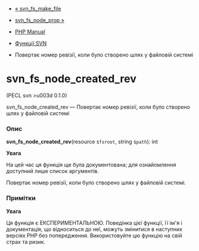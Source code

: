 - [« svn_fs_make_file](function.svn-fs-make-file.md)
- [svn_fs_node_prop »](function.svn-fs-node-prop.md)

- [PHP Manual](index.md)
- [Функції SVN](ref.svn.md)
- Повертає номер ревізії, коли було створено шлях у файловій системі

# svn_fs_node_created_rev

(PECL svn \>u003d 0.1.0)

svn_fs_node_created_rev — Повертає номер ревізії, коли було створено
шлях у файловій системі

### Опис

**svn_fs_node_created_rev**(resource `$fsroot`, string `$path`): int

**Увага**

На цей час ця функція ще була документована; для
ознайомлення доступний лише список аргументів.

Повертає номер ревізії, коли було створено шлях у файловій системі.

### Примітки

**Увага**

Ця функція є ЕКСПЕРИМЕНТАЛЬНОЮ. Поведінка цієї функції, її ім'я
і документація, що відноситься до неї, можуть змінитися в наступних версіях
PHP без попередження. Використовуйте цю функцію на свій страх та ризик.
